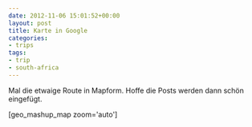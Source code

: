 ```yaml
---
date: 2012-11-06 15:01:52+00:00
layout: post
title: Karte in Google
categories:
- trips
tags:
- trip
- south-africa
---
```


Mal die etwaige Route in Mapform. Hoffe die Posts werden dann schön eingefügt.


[geo_mashup_map zoom='auto']
